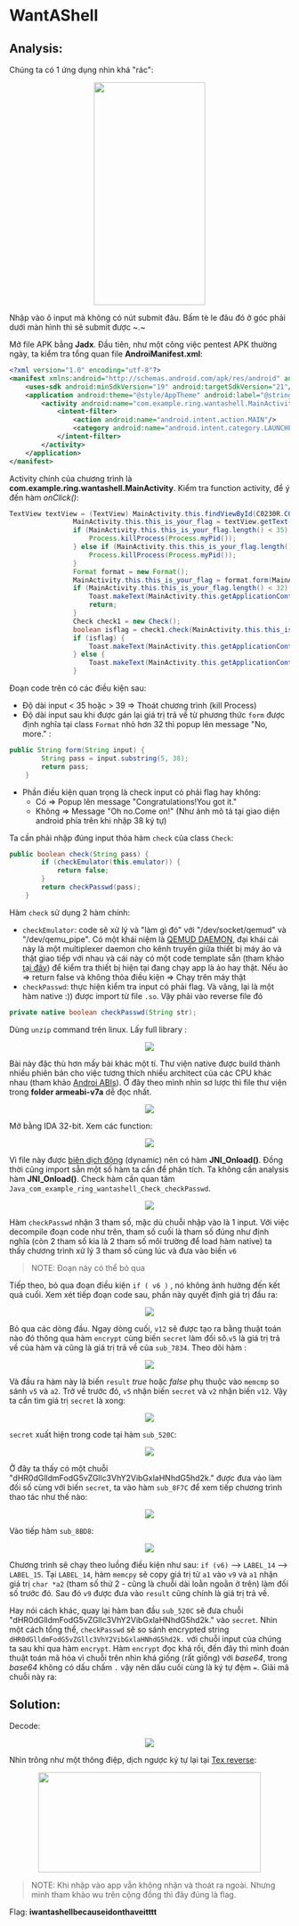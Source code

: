 # WantAShell

## Analysis:

Chúng ta có 1 ứng dụng nhìn khá "rác": 

<p align="center"><img width=200 height= 400 src="Images/appUI1.jpg"></p>

Nhập vào ô input mà không có nút submit đâu. Bấm tè le đâu đó ở góc phải dưới màn hình thì sẽ submit được ~.~

Mở file APK bằng **Jadx**. Đầu tiên, như một công việc pentest APK thường ngày, ta kiểm tra tổng quan file **AndroiManifest.xml**:

```xml
<?xml version="1.0" encoding="utf-8"?>
<manifest xmlns:android="http://schemas.android.com/apk/res/android" android:versionCode="1" android:versionName="1.0" package="com.example.ring.wantashell" platformBuildVersionCode="24" platformBuildVersionName="7">
    <uses-sdk android:minSdkVersion="19" android:targetSdkVersion="21"/>
    <application android:theme="@style/AppTheme" android:label="@string/app_name" android:icon="@mipmap/ic_launcher" android:allowBackup="true" android:supportsRtl="true">
        <activity android:name="com.example.ring.wantashell.MainActivity">
            <intent-filter>
                <action android:name="android.intent.action.MAIN"/>
                <category android:name="android.intent.category.LAUNCHER"/>
            </intent-filter>
        </activity>
    </application>
</manifest>
```

Activity chính của chương trình là **com.example.ring.wantashell.MainActivity**. Kiểm tra function activity, để ý đến hàm *onClick()*:

```java 
TextView textView = (TextView) MainActivity.this.findViewById(C0230R.C0232id.editText);
                MainActivity.this.this_is_your_flag = textView.getText().toString();
                if (MainActivity.this.this_is_your_flag.length() < 35) {
                    Process.killProcess(Process.myPid());
                } else if (MainActivity.this.this_is_your_flag.length() > 39) {
                    Process.killProcess(Process.myPid());
                }
                Format format = new Format();
                MainActivity.this.this_is_your_flag = format.form(MainActivity.this.this_is_your_flag);
                if (MainActivity.this.this_is_your_flag.length() < 32) {
                    Toast.makeText(MainActivity.this.getApplicationContext(), "No,more.", 1).show();
                    return;
                }
                Check check1 = new Check();
                boolean isflag = check1.check(MainActivity.this.this_is_your_flag);
                if (isflag) {
                    Toast.makeText(MainActivity.this.getApplicationContext(), "Congratulations!You got it.", 1).show();
                } else {
                    Toast.makeText(MainActivity.this.getApplicationContext(), "Oh no.Come on!", 1).show();
                }
```

Đoạn code trên có các điều kiện sau:
- Độ dài input < 35 hoặc > 39 => Thoát chương trình (kill Process)
- Độ dài input sau khi được gán lại giá trị trả về từ phương thức  `form` được định nghĩa tại class `Format` nhỏ hơn 32 thì popup lên message "No, more." :

```java
public String form(String input) {
        String pass = input.substring(5, 38);
        return pass;
    }

```

- Phần điều kiện quan trọng là check input có phải flag hay không:
  - Có => Popup lên message "Congratulations!You got it."
  - Không => Message "Oh no.Come on!" (Như ảnh mô tả tại giao diện android phía trên khi nhập 38 ký tự)

Ta cần phải nhập đúng input thỏa hàm `check` của class `Check`:

```java
public boolean check(String pass) {
        if (checkEmulator(this.emulator)) {
            return false;
        }
        return checkPasswd(pass);
    }
```

Hàm `check` sử dụng 2 hàm chính:

- `checkEmulator`: code sẽ xử lý và "làm gì đó" với "/dev/socket/qemud" và "/dev/qemu_pipe". Có một khái niệm là [QEMUD DAEMON](https://android.googlesource.com/platform/external/qemu/+/emu-master-dev/android/docs/ANDROID-QEMUD.TXT), đại khái cái này là một multiplexer daemon cho kênh truyền giữa thiết bị máy ảo và thật giao tiếp với nhau và cái này có một code template sẵn (tham khảo [tại đây](https://blog.birost.com/a?ID=00450-57aa0f6f-7979-427c-af1d-26722f272ced)) để kiểm tra thiết bị hiện tại đang chạy app là ảo hay thật. Nếu ảo => return false và không thỏa điều kiện => Chạy trên máy thật
- `checkPasswd`: thực hiện kiểm tra input có phải flag. Và vâng, lại là một hàm native :)) được import từ file `.so`. Vậy phải vào reverse file đó

```java
private native boolean checkPasswd(String str);
```

Dùng `unzip` command trên linux. Lấy full library :

<p align="center"><img src="Images/linuxterm1.png"></p>

Bài này đặc thù hơn mấy bài khác một tí. Thư viện native được build thành nhiều phiên bản cho việc tương thích nhiều architect của các CPU khác nhau (tham khảo [Androi ABIs](https://developer.android.com/ndk/guides/abis)). Ở đây theo mình nhìn sơ lược thì file thư viện trong **folder armeabi-v7a** dễ đọc nhất.

<p align="center"><img src="Images/linuxterm2.png"></p>

Mở bằng IDA 32-bit. Xem các function:

<p align="center"><img src="Images/IDA_functions.png"></p>

Vì file này được [biên dịch động](https://developer.android.com/training/articles/perf-jni) (dynamic) nên có hàm **JNI_Onload()**. Đồng thời cũng import sẵn một số hàm ta cần để phân tích. Ta không cần analysis hàm **JNI_Onload()**. Check hàm cần quan tâm `Java_com_example_ring_wantashell_Check_checkPasswd`. 

<p align="center"><img src="Images/IDA_func1.png"></p>

Hàm `checkPasswd` nhận 3 tham số, mặc dù chuỗi nhập vào là 1 input. Với việc decompile đoạn code như trên, tham số cuối là tham số đúng như định nghĩa (còn 2 tham số kia là 2 tham số môi trường để load hàm native) ta thấy chương trình xử lý 3 tham số cùng lúc và đưa vào biến `v6`

> NOTE: Đoạn này có thể bỏ qua

Tiếp theo, bỏ qua đoạn điều kiện `if ( v6 )` , nó không ảnh hưởng đến kết quả cuối. Xem xét tiếp đoạn code sau, phần này quyết định giá trị đầu ra:

<p align="center"><img src="Images/IDA_func2.png"></p>

Bỏ qua các dòng đầu. Ngay dòng cuối, `v12` sẽ được tạo ra bằng thuật toán nào đó thông qua hàm `encrypt` cùng biến `secret` làm đối sô.`v5` là giá trị trả về của hàm và cũng là giá trị trả về của `sub_7834`. Theo dõi hàm :

<p align="center"><img src="Images/IDA_func3.png"></p>

Và đầu ra hàm này là biến `result` *true* hoặc *false* phụ thuộc vào `memcmp` so sánh `v5` và `a2`. Trở về trước đó, `v5` nhận biến `secret` và `v2` nhận biến `v12`. Vậy ta cần tìm giá trị `secret` là xong:

<p align="center"><img src="Images/IDA_func4.png"></p>

`secret` xuất hiện trong code tại hàm `sub_520C`:

<p align="center"><img src="Images/IDA_func5.png"></p>

Ở đây ta thấy có một chuỗi "dHR0dGlldmFodG5vZGllc3VhY2VibGxlaHNhdG5hd2k." được đưa vào làm đối số cùng với biến `secret`, ta vào hàm `sub_8F7C` để xem tiếp chương trình thao tác như thế nào:

<p align="center"><img src="Images/IDA_func6.png"></p>

Vào tiếp hàm `sub_8BD8`:

<p align="center"><img src="Images/IDA_func7.png"></p>

Chương trình sẽ chạy theo luồng điều kiện như sau: `if (v6)` --> `LABEL_14` --> `LABEL_15`. Tại `LABEL_14`, hàm `memcpy` sẽ copy giá trị từ `a1` vào `v9` và `a1` nhận giá trị `char *a2` (tham số thứ 2 - cũng là chuỗi dài loằn ngoằn ở trên) làm đối số trước đó. Sau đó `v9` được đưa vào `result` cũng chính là giá trị trả về. 

Hay nói cách khác, quay lại hàm ban đầu `sub_520C` sẽ đưa chuỗi "dHR0dGlldmFodG5vZGllc3VhY2VibGxlaHNhdG5hd2k." vào `secret`. Nhìn một cách tổng thể, `checkPasswd` sẽ so sánh encrypted string `dHR0dGlldmFodG5vZGllc3VhY2VibGxlaHNhdG5hd2k.` với chuỗi input của chúng ta sau khi qua hàm `encrypt`. Hàm `encrypt` đọc khá rối, đến đây thì mình đoán thuật toán mã hóa vì chuỗi trên nhìn khá giống (rất giống) với *base64*, trong *base64* không có dấu chấm `.` vậy nên dấu cuối cùng là ký tự đệm `=`. Giải mã chuỗi này ra:

## Solution:

Decode:

<p align="center"><img src="Images/linuxterm3.png"></p>

Nhìn trông như một thông điệp, dịch ngược ký tự lại tại [Tex reverse](https://www.textreverse.com/):

<p align="center"><img width=400 height=180 src="Images/texreverse.png"></p>

> NOTE: Khi nhập vào app vẫn không nhận và thoát ra ngoài. Nhưng mình tham khảo wu trên cộng đồng thì đây đúng là flag.

Flag: **iwantashellbecauseidonthaveitttt**

